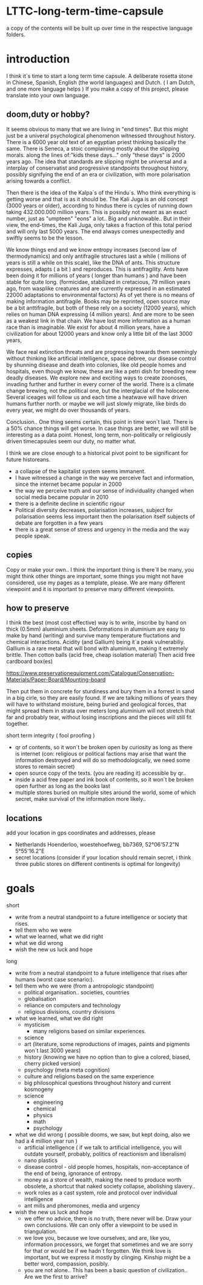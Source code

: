 # LTTC-long-term-time-capsule
a copy of the contents will be built up over time in the respective language folders.

# introduction
I think it´s time to start a long term time capsule.
A deliberate rosetta stone in Chinese, Spanish, English (the world languages) and Dutch. ( I am Dutch, and one more language helps )
If you make a copy of this project, please translate into your own language.

## doom,duty or hobby?
It seems obvious to many that we are living in "end times". But this might just be a univeral psychological phenomenon witnessed throughout history.
There is a 6000 year old text of an egyptian priest thinking basically the same. There is Seneca, a stoic complaining mostly
about the slipping morals. along the lines of:"kids these days..." only "these days" is 2000 years ago. 
The idea that standards are slipping
might be universal and a interplay of conservatist and progressive standpoints throughout history, possibly signifying the end of an era or civilization, with more polarisation arising towards a conflict.

Then there is the idea of the Kalpa´s of the Hindu´s. 
Who think everything is getting worse and that is as it should be. 
The Kali Juga is an old concept (3000 years or older), according to hindus there is cycles of running down
taking 432.000.000 million years. This is possibly not meant as an exact number, just as "umpteen" "eons" a lot..
Big and unknowable.. But in their view, the end-times, the Kali Juga, only takes a fraction of this total period and will only last 5000 years.
The end always comes unexpectedly and swiftly seems to be the lesson.

We know things end and we know entropy increases (second law of thermodynamics) and only antifragile structures last
a while ( millions of years is still a while on this scale), 
like the DNA of ants. This structure expresses, adapts ( a bit ) and reproduces. This is antifragility.
Ants have been doing it for millions of years ( longer than humans ) and have been stable for quite long. (formicidae, stabilized in cretacious, 79 million years ago, from wasplike creatures and are currently expressed in an estimated 22000 adaptations to environmental factors)
As of yet there is no means of making information antifragile.
Books may be reprinted, open source may be a bit anttifragile, but both of these rely on a society (12000 years), 
which relies on human DNA expressing (4 million years). And are more to be seen as a weakest link in that chain.
We have lost more information as a human race than is imaginable. We exist for about 4 million years, have a civilization for about 12000 years
and know only a little bit of the last 3000 years,

We face real extinction threats and are progressing towards them seemingly without thinking
like artificial intelligence, space debree, our disease control by shunning disease and death into colonies, like old people homes
and hospitals, even though we know, these are like a petri dish for breeding new deadly diseases. We explore
new and exciting ways to create zoonoses, invading further and further in every corner of the world.
There is a climate change brewing, not the political one, but the interglacial of the holocene.
Several iceages will follow us and each time a heatwave will have driven humans further north. or maybe we
will just slowly migrate, like birds do every year, we might do over thousands of years.

Conclusion.. One thing seems certain, this point in time won´t last. There is a 50% chance things will get worse.
In case things are better, we will still be interesting as a data point.
Honest, long term, non-politically or religiously driven timecapsules seem our duty, no matter what.

I think we are close enough to a historical pivot point to be significant for future historeans.
- a collapse of the kapitalist system seems immanent. 
- I have witnessed a change in the way we perceive fact and information, since the internet became popular in 2000
- the way we perceive truth and our sense of individuality changed when social media became popular in 2010
- there is a definite decline in scientific rigour
- Political diversity decreases, polarisation increases, subject for polarisation seems less important then the polarisation itself subjects of debate are forgotten in a few years
- there is a great sense of stress and urgency in the media and the way people speak.

## copies
Copy or make your own.. I think the important thing is there´ll be many, you might think other things are important, some things you might not have considered, use my pages as a template, please. We are many different viewpoint and it is important to preserve many different viewpoints. 

## how to preserve
I think the best (most cost effective) way is to write, inscribe by hand on thick (0.5mm) aluminium sheets.
Deformations in aluminium are easy to make by hand (writing) and survive many temperature fluctations and chemical interactions. Acidity  (and Gallium) being it´a peak vulnerabiliy. Gallium is a rare metal that will bond with aluminium, making it extremely brittle.
Then cotton balls (acid free, cheap isolation material)
Then acid free cardboard box(es)

https://www.preservationequipment.com/Catalogue/Conservation-Materials/Paper-Board/Mounting-board

Then put them in concrete for sturdiness and 
bury them in a forrest in sand in a big cirle, so they are easily found. If we are talking millions of years
they will have to withstand moisture, being buried and geological forces, that might spread them in strata over meters long
aluminium will not stretch that far and probably tear, without losing inscriptions and the pieces will still fit together.

short term integrity ( fool proofing )
- qr of contents, so it won´t be broken open by curiosity as long as there is internet (con: religious or political factions may arise that
want the information destroyed and will do so methodologically, we need some stores to remain secret)
- open source copy of the texts. (you are reading it) accessible by qr..
- inside a acid free paper and ink book of contents, so it won´t be broken open further as long as the books last
- multiple stores buried on multiple sites around the world, some of which secret, make survival of the information more likely..

## locations
 add your location in gps coordinates and addresses, please
 - Netherlands Hoenderloo, woestehoefweg, bb7369, 52°06'57.2"N 5°55'16.2"E
 - secret locations (consider if your location should remain secret, i think three public stores on different continents is optimal for longevity)

# goals
short
- write from a neutral standpoint to a future intelligence or society that rises.
- tell them who we were
- what we learned, what we did right 
- what we did wrong
- wish the new us luck and hope
    
long
- write from a neutral standpoint to a future intelligence that rises after humans (worst case scenario:).
- tell them who we were (from a antropologic standpoint)
   - political organisation.. societies, countries
   - globalisation
   - reliance on computers and technology
   - religious divisions, country divisions
- what we learned, what we did right 
    - mysticism
       - many religions based on similar experiences. 
    - science
    - art (literature, some reproductions of images, paints and pigments won´t last 3000 years)
    - history (knowing we have no option than to give a colored, biased, cherry picked version)
    - psychology (meta meta cognition)
    - culture and religions based on the same experience
    - big philosophical questions throughout history and current kosmogeny
    - science
       - engineering
       - chemical
       - physics
       - math
       - psychology 
- what we did wrong ( possible dooms, we saw, but kept doing, also we had a 4 million year run )
    - artificial intelligence ( if we talk to artificial intelligence, you will outdate yourself, probably, politics of reactionism and liberalism)
    - nano plastics
    - disease control - old people homes, hospitals, non-acceptance of the end of being, ignorance of entropy.
    - money as a store of wealth, making the need to produce worth obsolete, a shortcut that naked society collapse, abolishing slavery..
    - work roles as a cast system, role and protocol over individual intelligence
    - ant mills and pheromones, media and urgency
- wish the new us luck and hope
    - we offer no advice, there is no truth, there never will be. Draw your own conclusions. We can only offer a viewpoint to be used in triangulation.
    - we love you, because we love ourselves, and are, like you, information processors, we forget that sometimes and we are sorry for that or would be if we hadn´t forgotten. We think love is important, but we express it mostly by clinging. Kinship might be a better word, compassion, posibly.
    - you are not alone.. This has been a basic question of civilization.. Are we the first to arrive?

